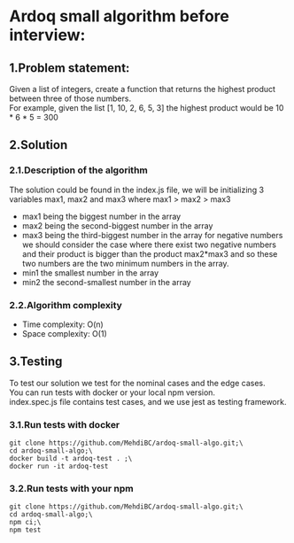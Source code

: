 # Ardoq small algorithm before interview:
## 1.Problem statement:
Given a list of integers, create a function that returns the highest product between three of those numbers.  
For example, given the list [1, 10, 2, 6, 5, 3] the highest product would be 10 * 6 * 5 = 300

## 2.Solution 
### 2.1.Description of the algorithm
The solution could be found in the index.js file,
we will be initializing 3 variables max1, max2 and max3
where max1 > max2 > max3 
- max1 being the biggest number in the array
- max2 being the second-biggest number in the array
- max3 being the third-biggest number in the array
for negative numbers we should consider the case where there exist two negative numbers and their product is bigger than
the product max2*max3 and so these two numbers are the two minimum numbers in the array.
- min1 the smallest number in the array
- min2 the second-smallest number in the array


### 2.2.Algorithm complexity

- Time complexity: O(n)
- Space complexity: O(1)

## 3.Testing

To test our solution we test for the nominal cases and the edge cases.  
You can run tests with docker or your local npm version.  
index.spec.js file contains test cases, and we use jest as testing framework.

### 3.1.Run tests with docker
```shell
git clone https://github.com/MehdiBC/ardoq-small-algo.git;\
cd ardoq-small-algo;\
docker build -t ardoq-test . ;\
docker run -it ardoq-test
```

### 3.2.Run tests with your npm
```shell
git clone https://github.com/MehdiBC/ardoq-small-algo.git;\
cd ardoq-small-algo;\
npm ci;\
npm test
```